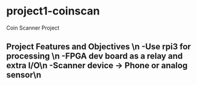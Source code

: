 # project1-coinscan
Coin Scanner Project

Project Features and Objectives \n
-Use rpi3 for processing \n
-FPGA dev board as a relay and extra I/O\n
-Scanner device -> Phone or analog sensor\n
-
